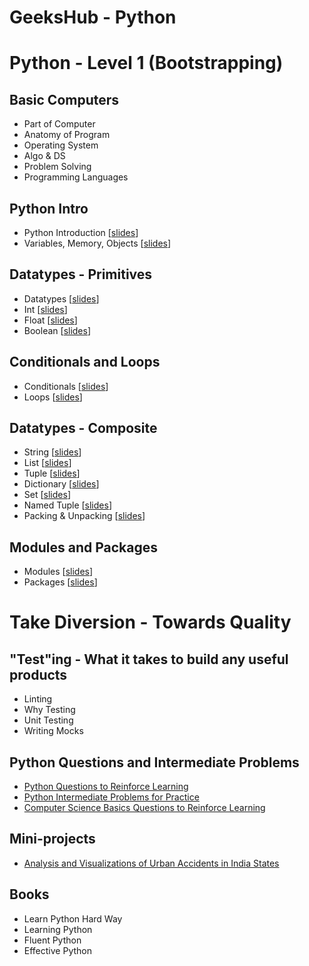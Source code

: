 # GeeksHub - Python 

# Python - Level 1 (Bootstrapping)

## Basic Computers
* Part of Computer
* Anatomy of Program
* Operating System
* Algo & DS
* Problem Solving
* Programming Languages

## Python Intro
* Python Introduction [[slides](python_introduction/python_introduction.html)]
* Variables, Memory, Objects [[slides](python_introduction/variables_memory_objects.html)]

## Datatypes - Primitives
* Datatypes [[slides](datatypes/datatypes.html)]
* Int [[slides](datatypes/int.html)]
* Float [[slides](datatypes/float.html)]
* Boolean [[slides](datatypes/bool.html)]

## Conditionals and Loops
* Conditionals [[slides](conditionals_loops/conditionals.html)]
* Loops [[slides](conditionals_loops/loops.html)]

## Datatypes - Composite
* String [[slides](datatypes/string.html)]
* List [[slides](datatypes/list.html)]
* Tuple [[slides](datatypes/tuple.html)]
* Dictionary [[slides](datatypes/dictionary.html)]
* Set [[slides](datatypes/set.html)]
* Named Tuple [[slides](datatypes/named_tuple.html)]
* Packing & Unpacking [[slides](datatypes/packing_unpacking.html)]

## Modules and Packages
* Modules [[slides](modules/modules.html)]
* Packages [[slides](packages/packages.html)]

# Take Diversion - Towards Quality

## "Test"ing - What it takes to build any useful products
* Linting
* Why Testing
* Unit Testing
* Writing Mocks

## Python Questions and Intermediate Problems
* [Python Questions to Reinforce Learning](python_questions.md)
* [Python Intermediate Problems for Practice](python_intermediate_problems.md)
* [Computer Science Basics Questions to Reinforce Learning](computer_science_basics_questions.md)

## Mini-projects
* [Analysis and Visualizations of Urban Accidents in India States](/geekshub_python_bootcamp/mini-projects/urban_accidents/Urban_accidents_India_Data_graphs.ipynb)

## Books
* Learn Python Hard Way
* Learning Python
* Fluent Python
* Effective Python     